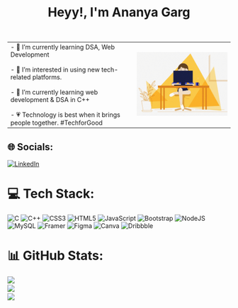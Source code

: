 <h1 align="center">Heyy!, I'm Ananya Garg</h1><br>

<table>
  <tr>
    <td>
      - 🌱 I’m currently learning DSA, Web Development<br><br>
      - 👀 I’m interested in using new tech-related platforms.<br><br>
      - 🌱 I’m currently learning web development & DSA in C++<br><br>
      - 💗 Technology is best when it brings people together. #TechforGood
    </td>
    <td>
      <img src="ezgif-6-76e0a13240.gif" alt="GIF" style="max-width: 100%;">
    </td>
  </tr>
</table>




## 🌐 Socials:
[![LinkedIn](https://img.shields.io/badge/LinkedIn-%230077B5.svg?logo=linkedin&logoColor=white)](https://www.linkedin.com/in/ananya-garg-8b3153230) 

# 💻 Tech Stack:
![C](https://img.shields.io/badge/c-%2300599C.svg?style=flat&logo=c&logoColor=white) ![C++](https://img.shields.io/badge/c++-%2300599C.svg?style=flat&logo=c%2B%2B&logoColor=white) ![CSS3](https://img.shields.io/badge/css3-%231572B6.svg?style=flat&logo=css3&logoColor=white) ![HTML5](https://img.shields.io/badge/html5-%23E34F26.svg?style=flat&logo=html5&logoColor=white) ![JavaScript](https://img.shields.io/badge/javascript-%23323330.svg?style=flat&logo=javascript&logoColor=%23F7DF1E) ![Bootstrap](https://img.shields.io/badge/bootstrap-%238511FA.svg?style=flat&logo=bootstrap&logoColor=white) ![NodeJS](https://img.shields.io/badge/node.js-6DA55F?style=flat&logo=node.js&logoColor=white) ![MySQL](https://img.shields.io/badge/mysql-4479A1.svg?style=flat&logo=mysql&logoColor=white) ![Framer](https://img.shields.io/badge/Framer-black?style=flat&logo=framer&logoColor=blue) ![Figma](https://img.shields.io/badge/figma-%23F24E1E.svg?style=flat&logo=figma&logoColor=white) ![Canva](https://img.shields.io/badge/Canva-%2300C4CC.svg?style=flat&logo=Canva&logoColor=white) ![Dribbble](https://img.shields.io/badge/Dribbble-EA4C89?style=flat&logo=dribbble&logoColor=white)
# 📊 GitHub Stats:
![](https://github-readme-stats.vercel.app/api?username=ananyagarg05&theme=ambient_gradient&hide_border=false&include_all_commits=false&count_private=false)<br/>
![](https://github-readme-streak-stats.herokuapp.com/?user=ananyagarg05&theme=ambient_gradient&hide_border=false)<br/>
![](https://github-readme-stats.vercel.app/api/top-langs/?username=ananyagarg05&theme=ambient_gradient&hide_border=false&include_all_commits=false&count_private=false&layout=compact)

<!-- Proudly created with GPRM ( https://gprm.itsvg.in ) -->

<!---
ananyagarg05/ananyagarg05 is a ✨ special ✨ repository because its `README.md` (this file) appears on your GitHub profile.
You can click the Preview link to take a look at your changes.
--->
